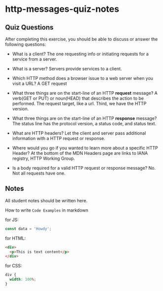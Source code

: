 # http-messages-quiz-notes

## Quiz Questions

After completing this exercise, you should be able to discuss or answer the following questions:

- What is a client?
  The one requesting info or initiating requests for a service from a server.

- What is a server?
  Servers provide services to a client.

- Which HTTP method does a browser issue to a web server when you visit a URL?
  A GET request

- What three things are on the start-line of an HTTP **request** message?
  A verb(GET or PUT) or noun(HEAD) that describes the action to be performed. The request target, like a url. Third, we have the HTTP version.

- What three things are on the start-line of an HTTP **response** message?
  The status line has the protocol version, a status code, and status text.

- What are HTTP headers?
  Let the client and server pass additional information with a HTTP request or response.

- Where would you go if you wanted to learn more about a specific HTTP Header?
  At the bottom of the MDN Headers page are links to IANA registry, HTTP Working Group.
- Is a body required for a valid HTTP request or response message?
  No. Not all requests have one.

## Notes

All student notes should be written here.

How to write `Code Examples` in markdown

for JS:

```javascript
const data = 'Howdy';
```

for HTML:

```html
<div>
  <p>This is text content</p>
</div>
```

for CSS:

```css
div {
  width: 100%;
}
```
